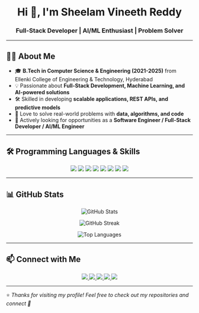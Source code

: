 <h1 align="center">Hi 👋, I'm Sheelam Vineeth Reddy</h1>
<h3 align="center">Full-Stack Developer | AI/ML Enthusiast | Problem Solver</h3>

---

## 👨‍💻 About Me  
- 🎓 **B.Tech in Computer Science & Engineering (2021-2025)** from Ellenki College of Engineering & Technology, Hyderabad  
- 💡 Passionate about **Full-Stack Development, Machine Learning, and AI-powered solutions**  
- 🛠️ Skilled in developing **scalable applications, REST APIs, and predictive models**  
- 🚀 Love to solve real-world problems with **data, algorithms, and code**  
- 🎯 Actively looking for opportunities as a **Software Engineer / Full-Stack Developer / AI/ML Engineer**  

---

## 🛠️ Programming Languages & Skills  

<p align="center">
  <img src="https://img.shields.io/badge/HTML5-E34F26?style=for-the-badge&logo=html5&logoColor=white"/>
  <img src="https://img.shields.io/badge/CSS3-1572B6?style=for-the-badge&logo=css3&logoColor=white"/>
  <img src="https://img.shields.io/badge/JavaScript-F7DF1E?style=for-the-badge&logo=javascript&logoColor=black"/>
  <img src="https://img.shields.io/badge/React-20232A?style=for-the-badge&logo=react&logoColor=61DAFB"/>
  <img src="https://img.shields.io/badge/Java-007396?style=for-the-badge&logo=openjdk&logoColor=white"/>
  <img src="https://img.shields.io/badge/Python-3776AB?style=for-the-badge&logo=python&logoColor=white"/>
  <img src="https://img.shields.io/badge/SQL-336791?style=for-the-badge&logo=postgresql&logoColor=white"/>
  <img src="https://img.shields.io/badge/Oracle-F80000?style=for-the-badge&logo=oracle&logoColor=white"/>
</p>

---

## 📊 GitHub Stats  

<p align="center">
  <img src="https://github-readme-stats.vercel.app/api?username=vineethreddy531&show_icons=true&theme=tokyonight" alt="GitHub Stats"/>
</p>

<p align="center">
  <img src="https://github-readme-streak-stats.herokuapp.com/?user=vineethreddy531&theme=tokyonight" alt="GitHub Streak"/>
</p>

<p align="center">
  <img src="https://github-readme-stats.vercel.app/api/top-langs/?username=vineethreddy531&layout=compact&theme=tokyonight" alt="Top Languages"/>
</p>

---

## 📫 Connect with Me  

<p align="center">
<a href="mailto:reddyvineeth600@gmail.com">
  <img src="https://img.shields.io/badge/Gmail-D14836?style=for-the-badge&logo=gmail&logoColor=white"/>
</a>  
<a href="https://github.com/vineethreddy531">
  <img src="https://img.shields.io/badge/GitHub-181717?style=for-the-badge&logo=github&logoColor=white"/>
</a>  
<a href="https://www.linkedin.com/in/vineethreddy531">
  <img src="https://img.shields.io/badge/LinkedIn-0077B5?style=for-the-badge&logo=linkedin&logoColor=white"/>
</a>  
<a href="https://x.com/YOUR_TWITTER_HANDLE">
  <img src="https://img.shields.io/badge/Twitter-1DA1F2?style=for-the-badge&logo=twitter&logoColor=white"/>
</a>  
<a href="https://www.instagram.com/YOUR_INSTAGRAM_USERNAME">
  <img src="https://img.shields.io/badge/Instagram-E4405F?style=for-the-badge&logo=instagram&logoColor=white"/>
</a>  
</p>

---

⭐️ *Thanks for visiting my profile! Feel free to check out my repositories and connect 🚀*


